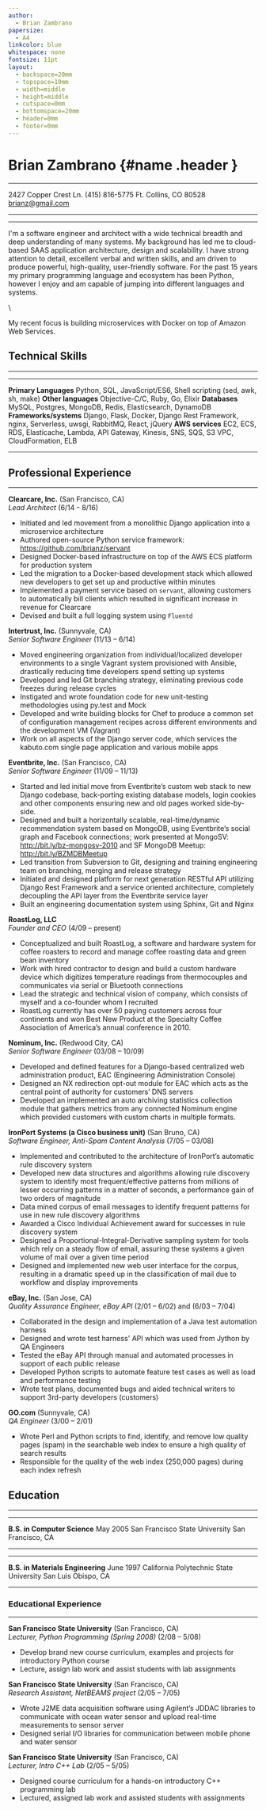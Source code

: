 ```yaml
---
author:
  - Brian Zambrano
papersize:
  - A4
linkcolor: blue
whitespace: none
fontsize: 11pt
layout:
  - backspace=20mm
  - topspace=10mm
  - width=middle
  - height=middle
  - cutspace=0mm
  - bottomspace=20mm
  - header=0mm
  - footer=0mm
---
```


Brian Zambrano {#name .header }
===================================

-----------------------                         ----------------------------
2427 Copper Crest Ln.                                         (415) 816-5775
Ft. Collins, CO 80528                                     <brianz@gmail.com>
-----------------------                         ----------------------------

*  *  *  *

I'm a software engineer and architect with a wide technical breadth and deep understanding of many
systems.  My background has led me to cloud-based SAAS application architecture, design and
scalability. I have strong attention to detail, excellent verbal and written skills, and am driven
to produce powerful, high-quality, user-friendly software. For the past 15 years my primary
programming language and ecosystem has been Python, however I enjoy and am capable of jumping into
different languages and systems.

\

My recent focus is building microservices with Docker on top of Amazon Web Services.


## Technical Skills

*  *  *  *

----------------------  ----------------------------------------------------------------
**Primary Languages**   Python, SQL, JavaScript/ES6, Shell scripting (sed, awk, sh, make)
**Other languages**     Objective-C/C, Ruby, Go, Elixir
**Databases**           MySQL, Postgres, MongoDB, Redis, Elasticsearch, DynamoDB
**Frameworks/systems**  Django, Flask, Docker, Django Rest Framework, nginx, Serverless,
                        uwsgi, RabbitMQ, React, jQuery
**AWS services**        EC2, ECS, RDS, Elasticache, Lambda, API Gateway, Kinesis, SNS,
                        SQS, S3 VPC, CloudFormation, ELB
----------------------  ----------------------------------------------------------------

## Professional Experience

* * * *

**Clearcare, Inc.** (San Francisco, CA)
\
_Lead Architect_ (6/14 - 8/16)

- Initiated and led movement from a monolithic Django application into a microservice architecture
- Authored open-source Python service framework: <https://github.com/brianz/servant>
- Designed Docker-based infrastructure on top of the AWS ECS platform for production system
- Led the migration to a Docker-based development stack which allowed new developers to get set up
  and productive within minutes
- Implemented a payment service based on `servant`, allowing customers to automatically bill
  clients which resulted in significant increase in revenue for Clearcare
- Devised and built a full logging system using `Fluentd`


**Intertrust, Inc.** (Sunnyvale, CA)
\
_Senior Software Engineer_ (11/13 – 6/14)

- Moved engineering organization from individual/localized developer environments to a single
  Vagrant system provisioned with Ansible, drastically reducing time  developers spend setting up
  systems
- Developed and led Git branching strategy, eliminating previous code freezes during release cycles
- Instigated and wrote foundation code for new unit-testing methodologies using py.test and Mock
- Developed and write building blocks for Chef to produce a common set of configuration management
  recipes across different environments and the development VM (Vagrant)
- Work on all aspects of the Django server code, which services the kabuto.com single page
  application and various mobile apps


**Eventbrite, Inc.** (San Francisco, CA)
\
_Senior Software Engineer_ (11/09 – 11/13)

- Started and led initial move from Eventbrite’s custom web stack to new Django codebase,
  back-porting existing database models, login cookies and other components ensuring new and old
  pages worked side-by-side.
- Designed and built a horizontally scalable, real-time/dynamic recommendation system based on
  MongoDB, using Eventbrite’s social graph and Facebook connections; work presented at MongoSV:
  http://bit.ly/bz-mongosv-2010 and SF MongoDB Meetup: http://bit.ly/BZMDBMeetup
- Led transition from Subversion to Git, designing and training engineering team on branching,
  merging and release strategy
- Initiated and designed platform for next generation RESTful API utilizing Django Rest Framework and
  a service oriented architecture, completely decoupling the API layer from the Eventbrite service
  layer
- Built an engineering documentation system using Sphinx, Git and Nginx


**RoastLog, LLC**
\
_Founder and CEO_ (4/09 – present)

- Conceptualized and built RoastLog, a software and hardware system for coffee roasters to record and
  manage coffee roasting data and green bean inventory
- Work with hired contractor to design and build a custom hardware device which digitizes temperature
  readings from thermocouples and communicates via serial or Bluetooth connections
- Lead the strategic and technical vision of company, which consists of myself and a co-founder whom
  I recruited
- RoastLog currently has over 50 paying customers across four continents and won Best New Product at
  the Specialty Coffee Association of America’s annual conference in 2010.


**Nominum, Inc.** (Redwood City, CA)
\
_Senior Software Engineer_ (03/08 – 10/09)

- Developed and defined features for a Django-based centralized web administration product, EAC
  (Engineering Administration Console)
- Designed an NX redirection opt-out module for EAC which acts as the central point of authority for
  customers’ DNS servers
- Developed an implemented an auto archiving statistics collection module that gathers metrics from
  any connected Nominum engine which provided customers with custom charts in multiple formats.


**IronPort Systems (a Cisco business unit)** (San Bruno, CA)
\
_Software Engineer, Anti-Spam Content Analysis_ (7/05 – 03/08)

- Implemented and contributed to the architecture of IronPort’s automatic rule discovery system
- Developed new data structures and algorithms allowing rule discovery system to identify most
  frequent/effective patterns from millions of lesser occurring patterns in a matter of seconds, a
  performance gain of two orders of magnitude
- Data mined corpus of email messages to identify frequent patterns for use in new rule discovery
  algorithms
- Awarded a Cisco Individual Achievement award for successes in rule discovery system
- Designed a Proportional-Integral-Derivative sampling system for tools which rely on a steady flow
  of email, assuring these systems a given volume of mail over a given time period
- Designed and implemented new web user interface for the corpus, resulting in a dramatic speed up in
  the classification of mail due to workflow and display improvements

**eBay, Inc.** (San Jose, CA)
\
_Quality Assurance Engineer, eBay API_ (2/01 – 6/02) and (6/03 – 7/04)

- Collaborated in the design and implementation of a Java test automation harness 
- Designed and wrote test harness' API which was used from Jython by QA Engineers
- Tested the eBay API through manual and automated processes in support of each public release
- Developed Python scripts to automate feature test cases as well as load and performance testing
- Wrote test plans, documented bugs and aided technical writers to support 3rd-party developers
  (customers)

**GO.com** (Sunnyvale, CA)
\
*QA Engineer* (3/00 – 2/01)

- Wrote Perl and Python scripts to find, identify, and remove low quality pages (spam) in the
  searchable web index to ensure a high quality of search results
- Responsible for the quality of the web index (250,000 pages) during each index refresh


## Education

* * * *

--------------------------------------------   ------------------------
**B.S. in Computer Science**                   May 2005
San Francisco State University                 San Francisco, CA
--------------------------------------------   ------------------------

--------------------------------------------   ------------------------
**B.S. in Materials Engineering**              June 1997
California Polytechnic State University        San Luis Obispo, CA
--------------------------------------------   ------------------------


### Educational Experience

* * * *

**San Francisco State University** (San Francisco, CA)
\
_Lecturer, Python Programming (Spring 2008)_ (2/08 – 5/08)

- Develop brand new course curriculum, examples and projects for introductory Python course
- Lecture, assign lab work and assist students with lab assignments

**San Francisco State University** (San Francisco, CA)
\
_Research Assistant, NetBEAMS project_ (2/05 – 7/05)

- Wrote J2ME data acquisition software using Agilent’s JDDAC libraries to communicate with ocean
  water sensor and upload real-time measurements to sensor server
- Designed serial I/O libraries for communication between mobile phone and water sensor

**San Francisco State University** (San Francisco, CA)
\
_Lecturer, Intro C++ Lab_ (2/05 – 5/05)

- Designed course curriculum for a hands-on introductory C++ programming lab
- Lectured, assigned lab work and assisted students with assignments
